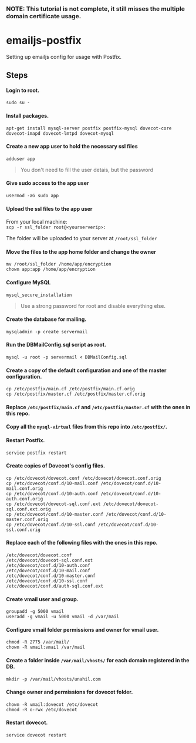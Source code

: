 ### NOTE: This tutorial is not complete, it still misses the multiple domain certificate usage.

# emailjs-postfix
Setting up emailjs config for usage with Postfix.

## Steps

#### Login to root.
`sudo su -`

#### Install packages.
`apt-get install mysql-server postfix postfix-mysql dovecot-core dovecot-imapd dovecot-lmtpd dovecot-mysql`

#### Create a new app user to hold the necessary ssl files
`adduser app`
>You don't need to fill the user detais, but the password

#### Give sudo access to the app user
`usermod -aG sudo app`

#### Upload the ssl files to the app user
From your local machine:  
`scp -r ssl_folder root@<yourserverip>:`

The folder will be uploaded to your server at `/root/ssl_folder`

#### Move the files to the app home folder and change the owner
`mv /root/ssl_folder /home/app/encryption`  
`chown app:app /home/app/encryption`

#### Configure MySQL
`mysql_secure_installation`
>Use a strong password for root and disable everything else.

#### Create the database for mailing.
`mysqladmin -p create servermail`

#### Run the DBMailConfig.sql script as root.
`mysql -u root -p servermail < DBMailConfig.sql`

#### Create a copy of the default configuration and one of the master configuration.
`cp /etc/postfix/main.cf /etc/postfix/main.cf.orig`  
`cp /etc/postfix/master.cf /etc/postfix/master.cf.orig`

#### Replace `/etc/postfix/main.cf` and `/etc/postfix/master.cf` with the ones in this repo.

#### Copy all the `mysql-virtual` files from this repo into `/etc/postfix/`.

#### Restart Postfix.
`service postfix restart`

#### Create copies of Dovecot's config files.
    cp /etc/dovecot/dovecot.conf /etc/dovecot/dovecot.conf.orig
    cp /etc/dovecot/conf.d/10-mail.conf /etc/dovecot/conf.d/10-mail.conf.orig
    cp /etc/dovecot/conf.d/10-auth.conf /etc/dovecot/conf.d/10-auth.conf.orig
    cp /etc/dovecot/dovecot-sql.conf.ext /etc/dovecot/dovecot-sql.conf.ext.orig
    cp /etc/dovecot/conf.d/10-master.conf /etc/dovecot/conf.d/10-master.conf.orig
    cp /etc/dovecot/conf.d/10-ssl.conf /etc/dovecot/conf.d/10-ssl.conf.orig

#### Replace each of the following files with the ones in this repo.
    /etc/dovecot/dovecot.conf
    /etc/dovecot/dovecot-sql.conf.ext
    /etc/dovecot/conf.d/10-auth.conf
    /etc/dovecot/conf.d/10-mail.conf
    /etc/dovecot/conf.d/10-master.conf
    /etc/dovecot/conf.d/10-ssl.conf
    /etc/dovecot/conf.d/auth-sql.conf.ext

#### Create vmail user and group.
`groupadd -g 5000 vmail`  
`useradd -g vmail -u 5000 vmail -d /var/mail`

#### Configure vmail folder permissions and owner for vmail user.
`chmod -R 2775 /var/mail/`  
`chown -R vmail:vmail /var/mail`

#### Create a folder inside `/var/mail/vhosts/` for each domain registered in the DB.
`mkdir -p /var/mail/vhosts/unahil.com`

#### Change owner and permissions for dovecot folder.
`chown -R vmail:dovecot /etc/dovecot`  
`chmod -R o-rwx /etc/dovecot` 

#### Restart dovecot.
`service dovecot restart`
